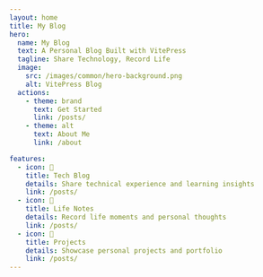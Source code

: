 ```yaml
---
layout: home
title: My Blog
hero:
  name: My Blog
  text: A Personal Blog Built with VitePress
  tagline: Share Technology, Record Life
  image:
    src: /images/common/hero-background.png
    alt: VitePress Blog
  actions:
    - theme: brand
      text: Get Started
      link: /posts/
    - theme: alt
      text: About Me
      link: /about

features:
  - icon: 📝
    title: Tech Blog
    details: Share technical experience and learning insights
    link: /posts/
  - icon: 🌟
    title: Life Notes
    details: Record life moments and personal thoughts
    link: /posts/
  - icon: 🎯
    title: Projects
    details: Showcase personal projects and portfolio
    link: /posts/
---
```


<div class="custom-layout">
  <div class="theme-background"></div>
</div>

<style>
.custom-layout {
  position: relative;
  min-height: 100vh;
}

.theme-background {
  position: absolute;
  top: 0;
  left: 0;
  right: 0;
  bottom: 0;
  z-index: -1;
  pointer-events: none;
}
</style>
